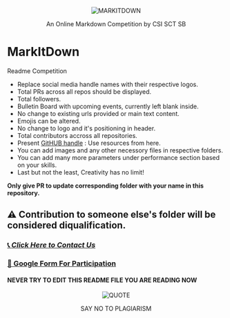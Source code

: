 <p align="center">
 <img src="https://github.com/CSI-SCT-SB/MarkItDown/blob/main/DON'T%20OPEN%20THIS/png_20221106_132758_0000.png" alt="MARKITDOWN" />
 <p align="center">An Online Markdown Competition by CSI SCT SB</p>
</p>

# MarkItDown
Readme Competition 

- Replace social media handle names with their respective logos.
- Total PRs across all repos should be displayed.
- Total followers.
- Bulletin Board with upcoming events, currently left blank inside.
- No change to existing urls provided or main text content.
- Emojis can be altered.
- No change to logo and it's positioning in header.
- Total contributors accross all repositories.
- Present [GitHUB handle](https://github.com/CSI-SCT-SB/CSI-SCT-SB) : Use resources from here.
- You can add images and any other necessory files in respective folders.
- You can add many more parameters under performance section based on your skills.
- Last but not the least, Creativity has no limit!


**Only give PR to update corresponding folder with your name in this repository.**
## ⚠️ Contribution to someone else's folder will be considered diqualification.

### [📞 *Click Here to Contact Us*](https://chat.whatsapp.com/I3aYaHTC31G8C35zMzRod7)
### [📝 Google Form For Participation]()



#### NEVER   TRY   TO   EDIT   THIS   README   FILE   YOU   ARE   READING    NOW

<p align="center">
 <img src="https://github.com/CSI-SCT-SB/MarkItDown/blob/main/DON'T%20OPEN%20THIS/govindmartinscorsce.png" alt="QUOTE" />
 <p align="center">SAY NO TO PLAGIARISM</p>
</p>


